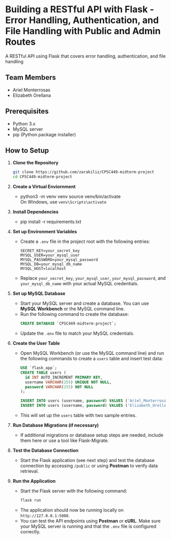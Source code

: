 # Building a RESTful API with Flask - Error Handling, Authentication, and File Handling with Public and Admin Routes

A RESTful API using Flask that covers
error handling, authentication, and file handling

## Team Members
- Ariel Monterrosas 
- Elizabeth Orellana

## Prerequisites
- Python 3.x
- MySQL server
- pip (Python package installer)

## How to Setup
1. **Clone the Repository**
   ```bash 
   git clone https://github.com/zarakiliz/CPSC449-midterm-project
   cd CPSC449-midterm-project

2. **Create a Virtual Enviornment**
    - python3 -m venv venv
    source venv/bin/activate    
    On Windows, use `venv\Scripts\activate`

3. **Install Dependencies**
    - pip install -r requirements.txt

4. **Set up Environment Variables**
   - Create a `.env` file in the project root with the following entries:
     ```plaintext
     SECRET_KEY=your_secret_key
     MYSQL_USER=your_mysql_user
     MYSQL_PASSWORD=your_mysql_password
     MYSQL_DB=your_mysql_db_name
     MYSQL_HOST=localhost
     ```
   - Replace `your_secret_key`, `your_mysql_user`, `your_mysql_password`, and `your_mysql_db_name` with your actual MySQL credentials.

5. **Set up MySQL Database**
   - Start your MySQL server and create a database. You can use **MySQL Workbench** or the MySQL command line.
   - Run the following command to create the database:
     ```sql
     CREATE DATABASE `CPSC449-midterm-project`;
     ```
   - Update the `.env` file to match your MySQL credentials.

6. **Create the User Table**
   - Open MySQL Workbench (or use the MySQL command line) and run the following commands to create a `users` table and insert test data:
     ```sql
     USE `flask_app`;
     CREATE TABLE users (
       id INT AUTO_INCREMENT PRIMARY KEY,
       username VARCHAR(255) UNIQUE NOT NULL,
       password VARCHAR(255) NOT NULL
     );

     INSERT INTO users (username, password) VALUES ('Ariel_Monterrosas', 'password123');
     INSERT INTO users (username, password) VALUES ('Elizabeth_Orellana', 'password456');
     ```
   - This will set up the `users` table with two sample entries.

7. **Run Database Migrations (if necessary)**
   - If additional migrations or database setup steps are needed, include them here or use a tool like Flask-Migrate.

8. **Test the Database Connection**
   - Start the Flask application (see next step) and test the database connection by accessing `/public` or using **Postman** to verify data retrieval.

9. **Run the Application**
   - Start the Flask server with the following command:
     ```bash
     flask run
     ```
   - The application should now be running locally on `http://127.0.0.1:5000`.
   - You can test the API endpoints using **Postman** or **cURL**. Make sure your MySQL server is running and that the `.env` file is configured correctly.

